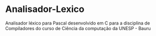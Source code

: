 # Analisador-Lexico
Analisador léxico para Pascal desenvolvido em C para a disciplina de Compiladores do curso de Ciência da computação da UNESP - Bauru
